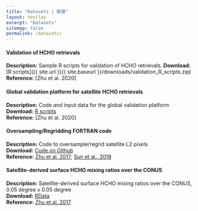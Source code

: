 ```yaml
---
title: "Datasets | 数据"
layout: textlay
excerpt: "Datasets"
sitemap: false
permalink: /datasets/
---
```


#### Validation of HCHO retrievals

<b>Description:</b> Sample R scripts for validation of HCHO retrievals.
<b>Download:</b> [R scripts]({{ site.url }}{{ site.baseurl }}/downloads/validation_R_scripts.zip)   
<b>Reference:</b> [Zhu et al. 2020]  

#### Global validation platform for satellite HCHO retrievals

<b>Description:</b> Code and input data for the global validation platform  
<b>Download:</b> [R scripts](https://doi.org/10.7910/DVN/KG3XNC)   
<b>Reference:</b> [Zhu et al. 2020]  

#### Oversampling/Regridding FORTRAN code

<b>Description:</b> Code to oversample/regrid satellite L2 pixels  
<b>Download:</b> [Code on Github](https://github.com/zhu-group/RegridPixels)   
<b>Reference:</b> [Zhu et al. 2017](http://dx.doi.org/10.1021/acs.est.7b01356); [Sun et al., 2018](https://doi.org/10.5194/amt-11-6679-2018)  

#### Satellite-derived surface HCHO mixing ratios over the CONUS

<b>Description:</b> Satellite-derived surface HCHO mixing ratios over the CONUS, 0.05 degree x 0.05 degree  
<b>Download:</b> [RData](https://doi.org/10.7910/DVN/HAO832)   
<b>Reference:</b> [Zhu et al. 2017](http://dx.doi.org/10.1021/acs.est.7b01356)  
